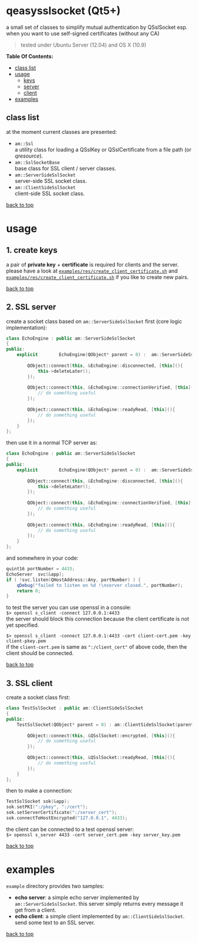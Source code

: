 # qeasysslsocket (Qt5+)
a small set of classes to simplify mutual authentication by QSslSocket 
esp. when you want to use self-signed certificates (without any CA)
> tested under Ubuntu Server (12.04) and OS X (10.9)


**Table Of Contents:**

- [class list](#class-list)
- [usage](#usage)
  - [keys](#1-create-keys)
  - [server](#2-ssl-server)
  - [client](#3-ssl-client)
- [examples](#examples)


## class list
at the moment current classes are presented:

+ `am::Ssl`  
a utility class for loading a QSslKey or QSslCertificate from a file path (or *qresource*).
+ `am::SslSocketBase`  
base class for SSL client / server classes.
+ `am::ServerSideSslSocket`  
server-side SSL socket class.
+ `am::ClientSideSslSocket`  
client-side SSL socket class.

[back to top](#table-of-contents)


# usage

## 1. create keys
a pair of **private key** + **certificate** is required for clients and the server.  
please have a look at [`examples/res/create_client_certificate.sh`](./examples/res/create_client_certificate.sh) and [`examples/res/create_client_certificate.sh`](./examples/res/create_client_certificate.sh) if you like to create new pairs.

[back to top](#table-of-contents)


## 2. SSL server
create a socket class based on `am::ServerSideSslSocket` first (core logic implementation):
```c++
class EchoEngine : public am::ServerSideSslSocket
{
public:
    explicit        EchoEngine(QObject* parent = 0) :  am::ServerSideSslSocket(parent) {
        
        QObject::connect(this, &EchoEngine::disconnected, [this](){
            this->deleteLater();
        });
        
        QObject::connect(this, &EchoEngine::connectionVerified, [this](){
            // do something useful
        });
        
        QObject::connect(this, &EchoEngine::readyRead, [this](){
            // do something useful
        });
    }
};
```

then use it in a normal TCP server as:
```cpp
class EchoEngine : public am::ServerSideSslSocket
{
public:
    explicit        EchoEngine(QObject* parent = 0) :  am::ServerSideSslSocket(parent) {
        
        QObject::connect(this, &EchoEngine::disconnected, [this](){
            this->deleteLater();
        });
        
        QObject::connect(this, &EchoEngine::connectionVerified, [this](){
            // do something useful
        });
        
        QObject::connect(this, &EchoEngine::readyRead, [this](){
            // do something useful
        });
    }
};
```

and somewhere in your code:
```cpp
quint16 portNumber = 4433;
EchoServer  svc(&app);
if ( !svc.listen(QHostAddress::Any, portNumber) ) {
    qDebug("failed to listen on %d !\nserver closed.", portNumber);
    return 0;
}
```




to test the server you can use openssl in a console:  
`$> openssl s_client -connect 127.0.0.1:4433`  
the server should block this connection because the client certificate is not yet specified.

`$> openssl s_client -connect 127.0.0.1:4433 -cert client-cert.pem -key client-pkey.pem`  
if the `client-cert.pem` is same as `":/client_cert"` of above code, then the client should be connected.

[back to top](#table-of-contents)




## 3. SSL client
create a socket class first:
```cpp
class TestSslSocket : public am::ClientSideSslSocket
{
public:
    TestSslSocket(QObject* parent = 0) : am::ClientSideSslSocket(parent) {
        
        QObject::connect(this, &QSslSocket::encrypted, [this](){
            // do something useful
        });
        
        QObject::connect(this, &QSslSocket::readyRead, [this](){
            // do something useful
        });
    }
};
```

then to make a connection:
```cpp
TestSslSocket sok(&app);
sok.setPKI(":/pkey", ":/cert");
sok.setServerCertificate(":/server_cert");
sok.connectToHostEncrypted("127.0.0.1", 4433);
```

the client can be connected to a test openssl server:  
`$> openssl s_server 4433 -cert server_cert.pem -key server_key.pem`

[back to top](#table-of-contents)  


# examples
`example` directory provides two samples:

+ **echo server**:  a simple echo server implemented by `am::ServerSideSslSocket`. this server simply returns every message it get from a client.
+ **echo client**: a simple client implemented by `am::ClientSideSslSocket`. send some text to an SSL server.

[back to top](#table-of-contents)


